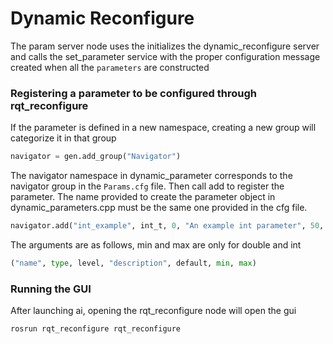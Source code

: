 # Dynamic Reconfigure

The param server node uses the initializes the dynamic_reconfigure server and calls the set_parameter service with the proper configuration message created when all the `parameters` are constructed

### Registering a parameter to be configured through rqt_reconfigure
If the parameter is defined in a new namespace, creating a new group will categorize it in that group 
~~~python
navigator = gen.add_group("Navigator")
~~~
The navigator namespace in dynamic_parameter corresponds to the navigator group in the `Params.cfg` file. Then call add to register the parameter. The name provided to create the parameter object in dynamic_parameters.cpp must be the same one provided in the cfg file. 
~~~python
navigator.add("int_example", int_t, 0, "An example int parameter", 50,  0, 100)
~~~
The arguments are as follows, min and max are only for double and int
~~~python
("name", type, level, "description", default, min, max)
~~~
### Running the GUI 
After launching ai, opening the rqt_reconfigure node will open the gui
~~~
rosrun rqt_reconfigure rqt_reconfigure
~~~



